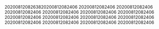 2020081208263820200812082406
20200812082406
20200812082406
20200812082406
20200812082406
20200812082406
20200812082406
20200812082406
20200812082406
20200812082406
20200812082406
20200812082406
20200812082406
20200812082406
20200812082406
